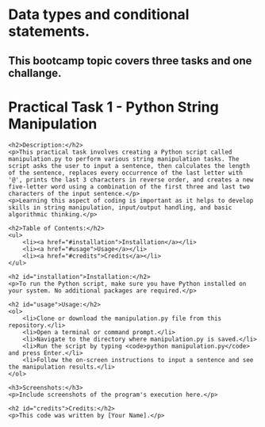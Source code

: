 # Data types and conditional statements.
 
 ## This bootcamp topic covers three tasks and one challange.

 
 <!DOCTYPE html>
<html lang="en">
<head>
    <meta charset="UTF-8">
    <meta name="viewport" content="width=device-width, initial-scale=1.0">
    <title>Practical Task 1 - README</title>
</head>
<body>
    <h1>Practical Task 1 - Python String Manipulation</h1>
    
    <h2>Description:</h2>
    <p>This practical task involves creating a Python script called manipulation.py to perform various string manipulation tasks. The script asks the user to input a sentence, then calculates the length of the sentence, replaces every occurrence of the last letter with '@', prints the last 3 characters in reverse order, and creates a new five-letter word using a combination of the first three and last two characters of the input sentence.</p>
    <p>Learning this aspect of coding is important as it helps to develop skills in string manipulation, input/output handling, and basic algorithmic thinking.</p>

    <h2>Table of Contents:</h2>
    <ul>
        <li><a href="#installation">Installation</a></li>
        <li><a href="#usage">Usage</a></li>
        <li><a href="#credits">Credits</a></li>
    </ul>

    <h2 id="installation">Installation:</h2>
    <p>To run the Python script, make sure you have Python installed on your system. No additional packages are required.</p>

    <h2 id="usage">Usage:</h2>
    <ol>
        <li>Clone or download the manipulation.py file from this repository.</li>
        <li>Open a terminal or command prompt.</li>
        <li>Navigate to the directory where manipulation.py is saved.</li>
        <li>Run the script by typing <code>python manipulation.py</code> and press Enter.</li>
        <li>Follow the on-screen instructions to input a sentence and see the manipulation results.</li>
    </ol>
    
    <h3>Screenshots:</h3>
    <p>Include screenshots of the program's execution here.</p>

    <h2 id="credits">Credits:</h2>
    <p>This code was written by [Your Name].</p>
</body>
</html>
